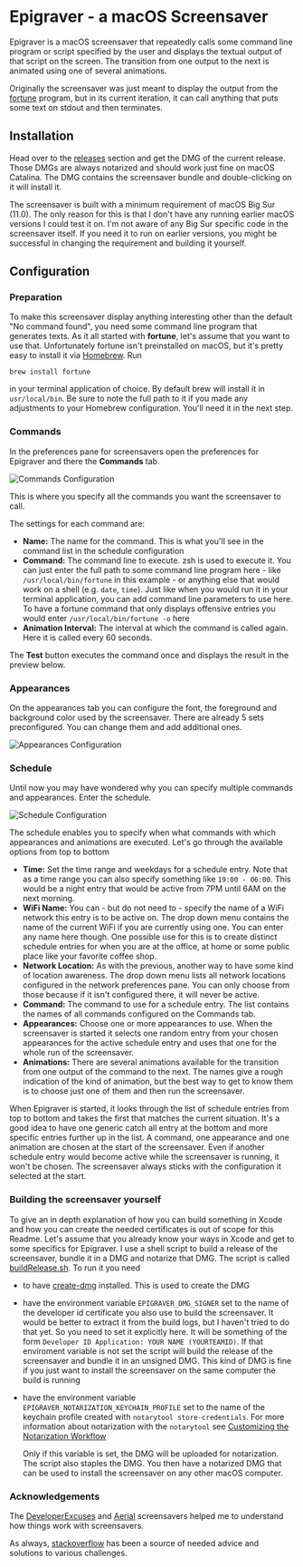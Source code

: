 # Epigraver - a macOS Screensaver

Epigraver is a macOS screensaver that repeatedly calls some command line program or script specified by the user 
and displays the textual output of that script on the screen. The transition from one output to the next is animated 
using one of several animations.

Originally the screensaver was just meant to display the output from the 
[fortune](https://en.wikipedia.org/wiki/Fortune_%28Unix%29) program, but in its current iteration, it can call anything
that puts some text on stdout and then terminates.

## Installation
Head over to the [releases](../../releases) section and get the DMG of the current release. Those DMGs are always notarized 
and should work just fine on macOS Catalina. The DMG contains the screensaver bundle and double-clicking on it will 
install it. 

The screensaver is built with a minimum requirement of macOS Big Sur (11.0). The only reason for this is that I don't 
have any running earlier macOS versions I could test it on. I'm not aware of any Big Sur specific code in the 
screensaver itself. If you need it to run on earlier versions, you might be successful in changing the requirement and 
building it yourself.

## Configuration
### Preparation
To make this screensaver display anything interesting other than the default "No command found", you need some command 
line program that generates texts. As it all started with **fortune**, let's assume that you want to use that. Unfortunately 
fortune isn't preinstalled on macOS, but it's pretty easy to install it via [Homebrew](https://brew.sh/). Run

```
brew install fortune
```

in your terminal application of choice. By default brew will install it in `usr/local/bin`. Be sure to note the full 
path to it if you made any adjustments to your Homebrew configuration. You'll need it in the next step.

### Commands
In the preferences pane for screensavers open the preferences for Epigraver and there the **Commands** tab.

![Commands Configuration](assets/configuration_commands.png)

This is where you specify all the commands you want the screensaver to call.

The settings for each command are:
  * **Name:** The name for the command. This is what you'll see in the command list in the schedule configuration
  * **Command:** The command line to execute. zsh is used to execute it. You can just enter the full path to some 
    command line program here - like `/usr/local/bin/fortune` in this example - or anything else that would 
    work on a shell (e.g. `date`, `time`). Just like when you would run it in your terminal application, you can add 
    command line parameters to use here. To have a fortune command that only displays offensive entries you would enter
    `/usr/local/bin/fortune -o` here
  * **Animation Interval:** The interval at which the command is called again. Here it is called every 60 seconds.
  
The **Test** button executes the command once and displays the result in the preview below.

### Appearances
On the appearances tab you can configure the font, the foreground and background color used by the screensaver. There 
are already 5 sets preconfigured. You can change them and add additional ones.    

![Appearances Configuration](assets/configuration_appearances.png)

### Schedule
Until now you may have wondered why you can specify multiple commands and appearances. Enter the schedule.

![Schedule Configuration](assets/configuration_schedule.png)

The schedule enables you to specify when what commands with which appearances and animations are executed. Let's 
go through the available options from top to bottom

 * **Time:** Set the time range and weekdays for a schedule entry. Note that as a time range you can also specify 
   something like `19:00 - 06:00`. This would be a night entry that would be active from 7PM until 6AM on the next morning.
 * **WiFi Name:** You can - but do not need to - specify the name of a WiFi network this entry is to be active on. The 
   drop down menu contains the name of the current WiFi if you are currently using one. You can enter any name here 
   though. One possible use for this is to create distinct schedule entries for when you are at the office, at home or
   some public place like your favorite coffee shop.
 * **Network Location:** As with the previous, another way to have some kind of location awareness. The drop down menu 
   lists all network locations configured in the network preferences pane. You can only choose from those because if it
   isn't configured there, it will never be active.
 * **Command:** The command to use for a schedule entry. The list contains the names of all commands configured on the 
   Commands tab.
 * **Appearances:** Choose one or more appearances to use. When the screensaver is started it selects one random 
   entry from your chosen appearances for the active schedule entry and uses that one for the whole run of the screensaver.  
 * **Animations:** There are several animations available for the transition from one output of the command to the next. 
   The names give a rough indication of the kind of animation, but the best way to get to know them is to choose 
   just one of them and then run the screensaver. 
   
When Epigraver is started, it looks through the list of schedule entries from top to bottom and takes the first that 
matches the current situation. It's a good idea to have one generic catch all entry at the bottom and more specific entries 
further up in the list. A command, one appearance and one animation are chosen at the start of the screensaver. Even
if another schedule entry would become active while the screensaver is running, it won't be chosen. The screensaver always
sticks with the configuration it selected at the start.   

### Building the screensaver yourself
To give an in depth explanation of how you can build something in Xcode and how you can create the needed certificates 
is out of scope for this Readme. Let's assume that you already know your ways in Xcode and get to some specifics for 
Epigraver. I use a shell script to build a release of the screensaver, bundle it in a DMG and notarize that DMG. The 
script is called [buildRelease.sh](buildRelease.sh). To run it you need

 * to have [create-dmg](https://github.com/create-dmg/create-dmg) installed. This is used to create the DMG
 * have the environment variable `EPIGRAVER_DMG_SIGNER` set to the name of the developer id certificate you also use 
   to build the screensaver. It would be better to extract it from the build logs, but I haven't tried to do that yet. So
   you need to set it explicitly here. It will be something of the form `Developer ID Application: YOUR NAME (YOURTEAMID)`.
   If that enviroment variable is not set the script will build the release of the screensaver and bundle it in an 
   unsigned DMG. This kind of DMG is fine if you just want to install the screensaver on the same computer the build is
   running
 * have the environment variable `EPIGRAVER_NOTARIZATION_KEYCHAIN_PROFILE` set to the name of the keychain profile created with 
   `notarytool store-credentials`. For more information about notarization with the `notarytool` see 
   [Customizing the Notarization Workflow](https://developer.apple.com/documentation/security/notarizing_macos_software_before_distribution/customizing_the_notarization_workflow)
    
   Only if this variable is set, the DMG will be uploaded for notarization. The script also staples the DMG. You 
   then have a notarized DMG that can be used to install the screensaver on any other macOS computer.
   
### Acknowledgements
The [DeveloperExcuses](https://github.com/kimar/DeveloperExcuses) and [Aerial](https://github.com/JohnCoates/Aerial) 
screensavers helped me to understand how things work with screensavers. 

As always, [stackoverflow](https://stackoverflow.com/) has been a source of needed advice and solutions to various challenges.  

